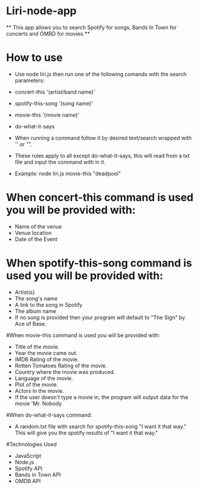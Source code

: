 # Liri-node-app

** This app allows you to search Spotify for songs, Bands In Town for concerts and OMBD for movies.**

# How to use
* Use node liri.js then run one of the following comands with the search parameters:

* concert-this '(artist/band name)'
* spotify-this-song '(song name)'
* movie-this '(movie name)'
* do-what-it-says
* When running a command follow it by desired text/search wrapped with '' or "". 
* These rules apply to all except do-what-it-says, this will read from a txt file and input the command with in it.
* Example: node liri.js movie-this "deadpool"

# When concert-this command is used you will be provided with:
* Name of the venue
* Venue location
* Date of the Event

# When spotify-this-song command is used you will be provided with:
* Artist(s)
* The song's name
* A link to the song in Spotify
* The album name
* If no song is provided then your program will default to "The Sign" by Ace of Base.

#When movie-this command is used you will be provided with:
* Title of the movie.
* Year the movie came out.
* IMDB Rating of the movie.
* Rotten Tomatoes Rating of the movie.
* Country where the movie was produced.
* Language of the movie.
* Plot of the movie.
* Actors in the movie.
* If the user doesn't type a movie in, the program will output data for the movie 'Mr. Nobody.

#When do-what-it-says command:
* A random.txt file with search for spotify-this-song "I want it that way." This will give you the spotify results of "I want it that way."

#Technologies Used
* JavaScript
* Node.js
* Spotify API
* Bands in Town API
* OMDB API